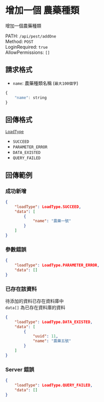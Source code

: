 # 增加一個 農藥種類

增加一個農藥種類

PATH: `/api/pest/addOne`  
Method: `POST`  
LoginRequired: `true`  
AllowPermissions: `[]`  


## 請求格式
* `name`: 農藥種類名稱 (`最大100個字`)

```js
{
    "name": string
}
```


## 回傳格式
[`LoadType`](../../types.md#loadtype)  
* `SUCCEED`
* `PARAMETER_ERROR`
* `DATA_EXISTED`
* `QUERY_FAILED`


## 回傳範例
### 成功新增
```json
{
    "loadType": LoadType.SUCCEED,
    "data": [
        {
            "name": "農藥一號"
        }
    ]
}
```

### 參數錯誤
```json
{
    "loadType": LoadType.PARAMETER_ERROR,
    "data": []
}
```

### 已存在該資料  
待添加的資料已存在資料庫中  
`data[]` 為已存在資料庫的資料
```json
{
    "loadType": LoadType.DATA_EXISTED,
    "data": [
        {
            "uuid": 11,
            "name": "農藥五號"
        }
    ]
}
```

### Server 錯誤  
```json
{
    "loadType": LoadType.QUERY_FAILED,
    "data": []
}
```
